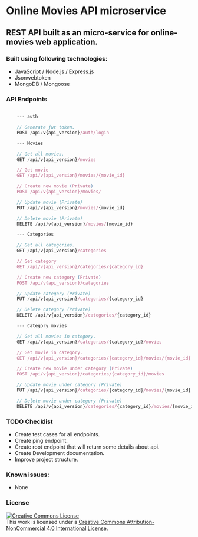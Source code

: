 # Online Movies API microservice

## REST API built as an micro-service for online-movies web application.

### Built using following technologies:

- JavaScript / Node.js / Express.js
- Jsonwebtoken
- MongoDB / Mongoose

### API Endpoints

```javascript

    --- auth

    // Generate jwt token.
    POST /api/v{api_version}/auth/login

    --- Movies

    // Get all movies.
    GET /api/v{api_version}/movies

    // Get movie
    GET /api/v{api_version}/movies/{movie_id}

    // Create new movie (Private)
    POST /api/v{api_version}/movies/

    // Update movie (Private)
    PUT /api/v{api_version}/movies/{movie_id}

    // Delete movie (Private)
    DELETE /api/v{api_version}/movies/{movie_id}

    --- Categories

    // Get all categories.
    GET /api/v{api_version}/categories

    // Get category
    GET /api/v{api_version}/categories/{category_id}

    // Create new category (Private)
    POST /api/v{api_version}/categories

    // Update category (Private)
    PUT /api/v{api_version}/categories/{category_id}

    // Delete category (Private)
    DELETE /api/v{api_version}/categories/{category_id}

    --- Category movies

    // Get all movies in category.
    GET /api/v{api_version}/categories/{category_id}/movies

    // Get movie in category.
    GET /api/v{api_version}/categories/{category_id}/movies/{movie_id}

    // Create new movie under category (Private)
    POST /api/v{api_version}/categories/{category_id}/movies

    // Update movie under category (Private)
    PUT /api/v{api_version}/categories/{category_id}/movies/{movie_id}

    // Delete movie under category (Private)
    DELETE /api/v{api_version}/categories/{category_id}/movies/{movie_id}
```

### TODO Checklist

- Create test cases for all endpoints.
- Create ping endpoint.
- Create root endpoint that will return some details about api.
- Create Development documentation.
- Improve project structure.

### Known issues:

- None

### License

<a rel="license" href="http://creativecommons.org/licenses/by-nc/4.0/"><img alt="Creative Commons License" style="border-width:0" src="https://i.creativecommons.org/l/by-nc/4.0/88x31.png" /></a><br />This work is licensed under a <a rel="license" href="http://creativecommons.org/licenses/by-nc/4.0/">Creative Commons Attribution-NonCommercial 4.0 International License</a>.
